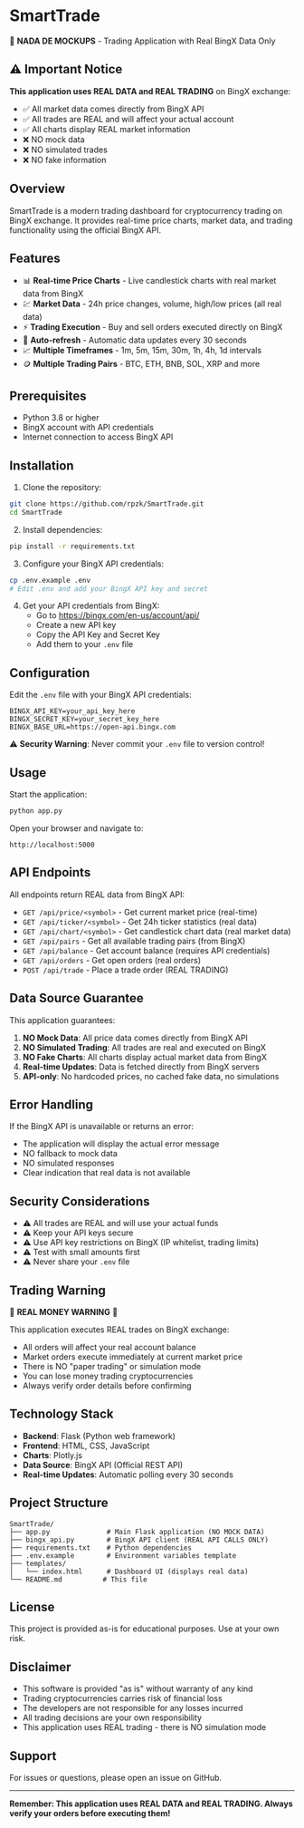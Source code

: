 # SmartTrade

🚫 **NADA DE MOCKUPS** - Trading Application with Real BingX Data Only

## ⚠️ Important Notice

**This application uses REAL DATA and REAL TRADING** on BingX exchange:

- ✅ All market data comes directly from BingX API
- ✅ All trades are REAL and will affect your actual account
- ✅ All charts display REAL market information
- ❌ NO mock data
- ❌ NO simulated trades
- ❌ NO fake information

## Overview

SmartTrade is a modern trading dashboard for cryptocurrency trading on BingX exchange. It provides real-time price charts, market data, and trading functionality using the official BingX API.

## Features

- 📊 **Real-time Price Charts** - Live candlestick charts with real market data from BingX
- 💹 **Market Data** - 24h price changes, volume, high/low prices (all real data)
- ⚡ **Trading Execution** - Buy and sell orders executed directly on BingX
- 🔄 **Auto-refresh** - Automatic data updates every 30 seconds
- 📈 **Multiple Timeframes** - 1m, 5m, 15m, 30m, 1h, 4h, 1d intervals
- 🪙 **Multiple Trading Pairs** - BTC, ETH, BNB, SOL, XRP and more

## Prerequisites

- Python 3.8 or higher
- BingX account with API credentials
- Internet connection to access BingX API

## Installation

1. Clone the repository:
```bash
git clone https://github.com/rpzk/SmartTrade.git
cd SmartTrade
```

2. Install dependencies:
```bash
pip install -r requirements.txt
```

3. Configure your BingX API credentials:
```bash
cp .env.example .env
# Edit .env and add your BingX API key and secret
```

4. Get your API credentials from BingX:
   - Go to https://bingx.com/en-us/account/api/
   - Create a new API key
   - Copy the API Key and Secret Key
   - Add them to your `.env` file

## Configuration

Edit the `.env` file with your BingX API credentials:

```env
BINGX_API_KEY=your_api_key_here
BINGX_SECRET_KEY=your_secret_key_here
BINGX_BASE_URL=https://open-api.bingx.com
```

⚠️ **Security Warning**: Never commit your `.env` file to version control!

## Usage

Start the application:

```bash
python app.py
```

Open your browser and navigate to:
```
http://localhost:5000
```

## API Endpoints

All endpoints return REAL data from BingX API:

- `GET /api/price/<symbol>` - Get current market price (real-time)
- `GET /api/ticker/<symbol>` - Get 24h ticker statistics (real data)
- `GET /api/chart/<symbol>` - Get candlestick chart data (real market data)
- `GET /api/pairs` - Get all available trading pairs (from BingX)
- `GET /api/balance` - Get account balance (requires API credentials)
- `GET /api/orders` - Get open orders (real orders)
- `POST /api/trade` - Place a trade order (REAL TRADING)

## Data Source Guarantee

This application guarantees:

1. **NO Mock Data**: All price data comes directly from BingX API
2. **NO Simulated Trading**: All trades are real and executed on BingX
3. **NO Fake Charts**: All charts display actual market data from BingX
4. **Real-time Updates**: Data is fetched directly from BingX servers
5. **API-only**: No hardcoded prices, no cached fake data, no simulations

## Error Handling

If the BingX API is unavailable or returns an error:
- The application will display the actual error message
- NO fallback to mock data
- NO simulated responses
- Clear indication that real data is not available

## Security Considerations

- ⚠️ All trades are REAL and will use your actual funds
- ⚠️ Keep your API keys secure
- ⚠️ Use API key restrictions on BingX (IP whitelist, trading limits)
- ⚠️ Test with small amounts first
- ⚠️ Never share your `.env` file

## Trading Warning

🚨 **REAL MONEY WARNING** 🚨

This application executes REAL trades on BingX exchange:
- All orders will affect your real account balance
- Market orders execute immediately at current market price
- There is NO "paper trading" or simulation mode
- You can lose money trading cryptocurrencies
- Always verify order details before confirming

## Technology Stack

- **Backend**: Flask (Python web framework)
- **Frontend**: HTML, CSS, JavaScript
- **Charts**: Plotly.js
- **Data Source**: BingX API (Official REST API)
- **Real-time Updates**: Automatic polling every 30 seconds

## Project Structure

```
SmartTrade/
├── app.py              # Main Flask application (NO MOCK DATA)
├── bingx_api.py        # BingX API client (REAL API CALLS ONLY)
├── requirements.txt    # Python dependencies
├── .env.example        # Environment variables template
├── templates/
│   └── index.html      # Dashboard UI (displays real data)
└── README.md          # This file
```

## License

This project is provided as-is for educational purposes. Use at your own risk.

## Disclaimer

- This software is provided "as is" without warranty of any kind
- Trading cryptocurrencies carries risk of financial loss
- The developers are not responsible for any losses incurred
- All trading decisions are your own responsibility
- This application uses REAL trading - there is NO simulation mode

## Support

For issues or questions, please open an issue on GitHub.

---

**Remember: This application uses REAL DATA and REAL TRADING. Always verify your orders before executing them!**
